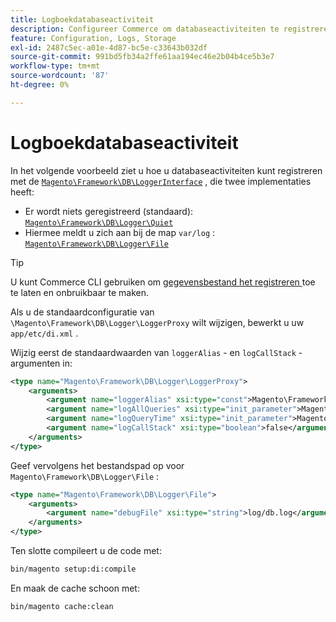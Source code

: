 ```yaml
---
title: Logboekdatabaseactiviteit
description: Configureer Commerce om databaseactiviteiten te registreren met behulp van de Logger-interface.
feature: Configuration, Logs, Storage
exl-id: 2487c5ec-a01e-4d87-bc5e-c33643b032df
source-git-commit: 991bd5fb34a2ffe61aa194ec46e2b04b4ce5b3e7
workflow-type: tm+mt
source-wordcount: '87'
ht-degree: 0%

---
```


# Logboekdatabaseactiviteit

In het volgende voorbeeld ziet u hoe u databaseactiviteiten kunt registreren met de [`Magento\Framework\DB\LoggerInterface`][interface] , die twee implementaties heeft:

- Er wordt niets geregistreerd (standaard): [`Magento\Framework\DB\Logger\Quiet`][quiet]
- Hiermee meldt u zich aan bij de map `var/log` : [`Magento\Framework\DB\Logger\File`][file]

>[!TIP]
>
>U kunt Commerce CLI gebruiken om [ gegevensbestand het registreren ](../cli/enable-logging.md#database-logging) toe te laten en onbruikbaar te maken.

Als u de standaardconfiguratie van `\Magento\Framework\DB\Logger\LoggerProxy` wilt wijzigen, bewerkt u uw `app/etc/di.xml` .

Wijzig eerst de standaardwaarden van `loggerAlias` - en `logCallStack` -argumenten in:

```xml
<type name="Magento\Framework\DB\Logger\LoggerProxy">
    <arguments>
        <argument name="loggerAlias" xsi:type="const">Magento\Framework\DB\Logger\LoggerProxy::LOGGER_ALIAS_FILE</argument>
        <argument name="logAllQueries" xsi:type="init_parameter">Magento\Framework\Config\ConfigOptionsListConstants::CONFIG_PATH_DB_LOGGER_LOG_EVERYTHING</argument>
        <argument name="logQueryTime" xsi:type="init_parameter">Magento\Framework\Config\ConfigOptionsListConstants::CONFIG_PATH_DB_LOGGER_QUERY_TIME_THRESHOLD</argument>
        <argument name="logCallStack" xsi:type="boolean">false</argument>
    </arguments>
</type>
```

Geef vervolgens het bestandspad op voor `Magento\Framework\DB\Logger\File` :

```xml
<type name="Magento\Framework\DB\Logger\File">
    <arguments>
        <argument name="debugFile" xsi:type="string">log/db.log</argument>
    </arguments>
</type>
```

Ten slotte compileert u de code met:

```bash
bin/magento setup:di:compile
```

En maak de cache schoon met:

```bash
bin/magento cache:clean
```

<!-- link definitions -->

[file]: https://github.com/magento/magento2/blob/2.4/lib/internal/Magento/Framework/DB/Logger/File.php
[interface]: https://github.com/magento/magento2/blob/2.4/lib/internal/Magento/Framework/DB/LoggerInterface.php
[quiet]: https://github.com/magento/magento2/blob/2.4/lib/internal/Magento/Framework/DB/Logger/Quiet.php
